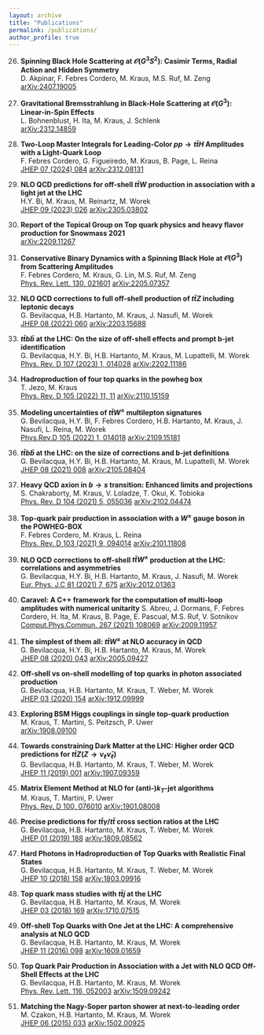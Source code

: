 ```yaml
---
layout: archive
title: "Publications"
permalink: /publications/
author_profile: true
---
```

26) **Spinning Black Hole Scattering at $\mathcal{O}(G^3S^2)$: Casimir Terms, Radial Action and Hidden Symmetry**  
    D. Akpinar, F. Febres Cordero, M. Kraus, M.S. Ruf, M. Zeng  
    [arXiv:2407.19005](https://arxiv.org/abs/2407.19005)

25) **Gravitational Bremsstrahlung in Black-Hole Scattering at $\mathcal{O}(G^3)$: Linear-in-Spin Effects**  
    L. Bohnenblust, H. Ita, M. Kraus, J. Schlenk  
    [arXiv:2312.14859](https://arxiv.org/abs/2312.14859)

24) **Two-Loop Master Integrals for Leading-Color $pp\to t\bar{t}H$ Amplitudes with a Light-Quark Loop**  
    F. Febres Cordero, G. Figueiredo, M. Kraus, B. Page, L. Reina   
    [JHEP 07 (2024) 084](https://doi.org/10.1007/JHEP07(2024)084) [arXiv:2312.08131](https://arxiv.org/abs/2312.08131)

23) **NLO QCD predictions for off-shell $t\bar{t}W$ production in association with a light jet at the LHC**  
    H.Y. Bi, M. Kraus, M. Reinartz, M. Worek  
    [JHEP 09 (2023) 026](https://doi.org/10.1007/JHEP09(2023)026) [arXiv:2305.03802](https://arxiv.org/abs/2305.03802)

22) **Report of the Topical Group on Top quark physics and heavy flavor production for Snowmass 2021**  
    [arXiv:2209.11267](https://arxiv.org/abs/2209.11267)

21) **Conservative Binary Dynamics with a Spinning Black Hole at $\mathcal{O}(G^3)$ from Scattering Amplitudes**  
    F. Febres Cordero, M. Kraus, G. Lin, M.S. Ruf, M. Zeng  
    [Phys. Rev. Lett. 130, 021601](https://doi.org/10.1103/PhysRevLett.130.021601) [arXiv:2205.07357](https://arxiv.org/abs/2205.07357)

20) **NLO QCD corrections to full off-shell production of $t\bar{t}Z$ including leptonic decays**  
    G. Bevilacqua, H.B. Hartanto, M. Kraus, J. Nasufi, M. Worek  
    [JHEP 08 (2022) 060](https://doi.org/10.1007/JHEP08(2022)060) [arXiv:2203.15688](https://arxiv.org/abs/2203.15688)

19) **$t\bar{t}b\bar{b}$ at the LHC: On the size of off-shell effects and prompt b-jet identification**  
    G. Bevilacqua, H.Y. Bi, H.B. Hartanto, M. Kraus, M. Lupattelli, M. Worek  
    [Phys. Rev. D 107 (2023) 1, 014028](https://doi.org/10.1103/PhysRevD.107.014028) [arXiv:2202.11186](https://arxiv.org/abs/2202.11186)

18) **Hadroproduction of four top quarks in the powheg box**  
    T. Jezo, M. Kraus  
    [Phys. Rev. D 105 (2022) 11, 11](https://doi.org/10.1103/PhysRevD.105.114024) [arXiv:2110.15159](https://arxiv.org/abs/2110.15159)

17) **Modeling uncertainties of $t\bar{t}W^\pm$ multilepton signatures**  
    G. Bevilacqua, H.Y. Bi, F. Febres Cordero, H.B. Hartanto, M. Kraus, J. Nasufi, L. Reina, M. Worek  
    [Phys.Rev.D 105 (2022) 1, 014018](https://doi.org/10.1103/PhysRevD.105.014018) [arXiv:2109.15181](https://arxiv.org/abs/2109.15181)

16) **$t\bar{t}b\bar{b}$ at the LHC: on the size of corrections and b-jet definitions**  
    G. Bevilacqua, H.Y. Bi, H.B. Hartanto, M. Kraus, M. Lupattelli, M. Worek  
    [JHEP 08 (2021) 008](https://doi.org/10.1007/JHEP08(2021)008) [arXiv:2105.08404](https://arxiv.org/abs/2105.08404)

15) **Heavy QCD axion in $b\to s$ transition: Enhanced limits and projections**  
    S. Chakraborty, M. Kraus, V. Loladze, T. Okui, K. Tobioka  
    [Phys. Rev. D 104 (2021) 5, 055036](https://doi.org/10.1103/PhysRevD.104.055036) [arXiv:2102.04474](https://arxiv.org/abs/2102.04474)

14) **Top-quark pair production in association with a $W^\pm$ gauge boson in the POWHEG-BOX**  
    F. Febres Cordero, M. Kraus, L. Reina  
    [Phys. Rev. D 103 (2021) 9, 094014](https://doi.org/10.1103/PhysRevD.103.094014) [arXiv:2101.11808](https://arxiv.org/abs/2101.11808)

13) **NLO QCD corrections to off-shell $t\bar{t}W^\pm$ production at the LHC: correlations and asymmetries**  
    G. Bevilacqua, H.Y. Bi, H.B. Hartanto, M. Kraus, J. Nasufi, M. Worek  
    [Eur. Phys. J.C 81 (2021) 7, 675](https://doi.org/10.1140/epjc/s10052-021-09478-x) [arXiv:2012.01363](https://arxiv.org/abs/2012.01363)

12) **Caravel: A C++ framework for the computation of multi-loop amplitudes with numerical unitarity** 
    S. Abreu, J. Dormans, F. Febres Cordero, H. Ita, M. Kraus, B. Page, E. Pascual, M.S. Ruf, V. Sotnikov  
    [Comput.Phys.Commun. 267 (2021) 108069](https://doi.org/10.1016/j.cpc.2021.108069) [arXiv:2009.11957](https://arxiv.org/abs/2009.11957)

11) **The simplest of them all: $t\bar{t}W^\pm$ at NLO accuracy in QCD**  
    G. Bevilacqua, H.Y. Bi, H.B. Hartanto, M. Kraus, M. Worek  
    [JHEP 08 (2020) 043](https://doi.org/10.1007/JHEP08(2020)043) [arXiv:2005.09427](https://arxiv.org/abs/2005.09427)

10) **Off-shell vs on-shell modelling of top quarks in photon associated production**  
    G. Bevilacqua, H.B. Hartanto, M. Kraus, T. Weber, M. Worek  
    [JHEP 03 (2020) 154](https://doi.org/10.1007/JHEP03(2020)154) [arXiv:1912.09999](https://arxiv.org/abs/1912.09999)

9) **Exploring BSM Higgs couplings in single top-quark production**  
   M. Kraus, T. Martini, S. Peitzsch, P. Uwer  
   [arXiv:1908.09100](https://arxiv.org/abs/1908.09100)

8) **Towards constraining Dark Matter at the LHC: Higher order QCD predictions for $t\bar{t}Z(Z\to\nu_\ell\bar{\nu}_\ell)$**  
   G. Bevilacqua, H.B. Hartanto, M. Kraus, T. Weber, M. Worek  
   [JHEP 11 (2019) 001](https://doi.org/10.1007/JHEP11(2019)001) [arXiv:1907.09359](https://arxiv.org/abs/1907.09359) 

7) **Matrix Element Method at NLO for (anti-)$k_T$-jet algorithms**  
   M. Kraus, T. Martini, P. Uwer  
   [Phys. Rev. D 100, 076010](https://doi.org/10.1103/PhysRevD.100.076010) [arXiv:1901.08008](https://arxiv.org/abs/1901.08008)

6) **Precise predictions for $t\bar{t}\gamma/t\bar{t}$ cross section ratios at the LHC**  
   G. Bevilacqua, H.B. Hartanto, M. Kraus, T. Weber, M. Worek   
   [JHEP 01 (2019) 188](https://doi.org/10.1007/JHEP01(2019)188) [arXiv:1809.08562](https://arxiv.org/abs/1809.08562)

5) **Hard Photons in Hadroproduction of Top Quarks with Realistic Final States**  
   G. Bevilacqua, H.B. Hartanto, M. Kraus, T. Weber, M. Worek   
   [JHEP 10 (2018) 158](https://doi.org/10.1007/JHEP10(2018)158) [arXiv:1803.09916](https://arxiv.org/abs/1803.09916)

4) **Top quark mass studies with $t\bar{t}j$ at the LHC**  
   G. Bevilacqua, H.B. Hartanto, M. Kraus, M. Worek   
   [JHEP 03 (2018) 169](https://doi.org/10.1007/JHEP03(2018)169) [arXiv:1710.07515](https://arxiv.org/abs/1710.07515) 

3) **Off-shell Top Quarks with One Jet at the LHC: A comprehensive analysis at NLO QCD**  
   G. Bevilacqua, H.B. Hartanto, M. Kraus, M. Worek  
   [JHEP 11 (2016) 098](https://doi.org/10.1007/JHEP11(2016)098) [arXiv:1609.01659](https://arxiv.org/abs/1609.01659)

2) **Top Quark Pair Production in Association with a Jet with NLO QCD Off-Shell Effects at the LHC**  
   G. Bevilacqua, H.B. Hartanto, M. Kraus, M. Worek  
   [Phys. Rev. Lett. 116, 052003](https://doi.org/10.1103/PhysRevLett.116.052003) [arXiv:1509.09242](https://arxiv.org/abs/1509.09242)

1) **Matching the Nagy-Soper parton shower at next-to-leading order**  
   M. Czakon, H.B. Hartanto, M. Kraus, M. Worek  
   [JHEP 06 (2015) 033](https://doi.org/10.1007/JHEP06(2015)033) [arXiv:1502.00925](https://arxiv.org/abs/1502.00925)
